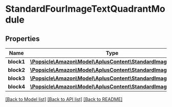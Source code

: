 # StandardFourImageTextQuadrantModule

## Properties
Name | Type | Description | Notes
------------ | ------------- | ------------- | -------------
**block1** | [**\Popsicle\Amazon\Model\AplusContent\StandardImageTextBlock**](StandardImageTextBlock.md) |  | 
**block2** | [**\Popsicle\Amazon\Model\AplusContent\StandardImageTextBlock**](StandardImageTextBlock.md) |  | 
**block3** | [**\Popsicle\Amazon\Model\AplusContent\StandardImageTextBlock**](StandardImageTextBlock.md) |  | 
**block4** | [**\Popsicle\Amazon\Model\AplusContent\StandardImageTextBlock**](StandardImageTextBlock.md) |  | 

[[Back to Model list]](../../README.md#documentation-for-models) [[Back to API list]](../../README.md#documentation-for-api-endpoints) [[Back to README]](../../README.md)

